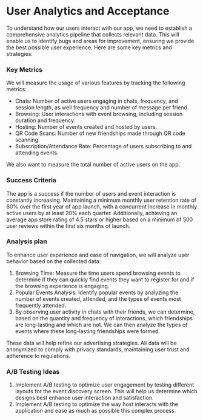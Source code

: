 # User Analytics and Acceptance

To understand how our users interact with our app, we need to establish a comprehensive analytics pipeline that collects relevant data. This will enable us to identify bugs and areas for improvement, ensuring we provide the best possible user experience. Here are some key metrics and strategies:

### Key Metrics

We will measure the usage of various features by tracking the following metrics:

-    Chats: Number of active users engaging in chats, frequency, and session length, as well frequency and number of message per friend.
-    Browsing: User interactions with event browsing, including session duration and frequency.
-    Hosting: Number of events created and hosted by users.
-    QR Code Scans: Number of new friendships made through QR code scanning.
-    Subscription/Attendance Rate: Percentage of users subscribing to and attending events.

We also want to measure the total number of active users on the app.

### Success Criteria

The app is a success if the number of users and event interaction is constantly increasing. 
Maintaining a minimum monthly user retention rate of 60% over the first year of app launch, with a concurrent increase in monthly active users by at least 20% each quarter. Additionally, achieving an average app store rating of 4.5 stars or higher based on a minimum of 500 user reviews within the first six months of launch.

### Analysis plan

To enhance user experience and ease of navigation, we will analyze user behavior based on the collected data:

1. Browsing Time: Measure the time users spend browsing events to determine if they can quickly find events they want to register for and if the browsing experience is engaging.
2. Popular Events Analysis: Identify popular events by analyzing the number of events created, attended, and the types of events most frequently attended.
3. By observing user activity in chats with their friends, we can determine, based on the quantity and frequency of interactions, which friendships are long-lasting and which are not. We can then analyze the types of events where these long-lasting friendships were formed.

These data will help refine our advertising strategies. All data will be anonymized to comply with privacy standards, maintaining user trust and adherence to regulations.

### A/B Testing Ideas

1. Implement A/B testing to optimize user engagement by testing different layouts for the event discovery screen. This will help us determine which designs best enhance user interaction and satisfaction.
2. Implement A/B testing to optimize the way host interacts with the application and ease as much as possible this complex process.
